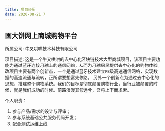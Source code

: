 ```yaml
---
title: 项目经历
date: 2020-08-21 7
---
```


## 画大饼网上商城购物平台

所属公司: 
牛叉哄哄技术科技有限公司

项目描述: 
这是一个牛叉哄哄的去中心化区块链技术大型商城项目，该项目主要功能为通过蓝牙连接月球上的通信网络，从而为月球居民提供去中心化的购物体验。改项目主要有两个创新点，一个是通过蓝牙技术建立`PB`级高速通信网络，实现数据的高速流通与流转，正所谓要想富先修路。 另外一个创新点为通过去中心化的思想，搭建整个购物系统。我们的目标是彻底颠覆购物行业，当行业被颠覆的时候，就是我们成功的时候。前路漫漫其修远兮，吾将上下而求索。

个人职责：
1. 参与产品/需求的设计与评审；
2. 参与系统基础公共服务代码开发；
3. 配合测试运维上线

